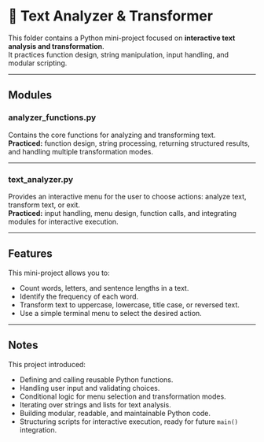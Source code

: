 # 📝 Text Analyzer & Transformer

This folder contains a Python mini-project focused on **interactive text analysis and transformation**.  
It practices function design, string manipulation, input handling, and modular scripting.

---

## Modules

### **analyzer_functions.py**
Contains the core functions for analyzing and transforming text.  
**Practiced:** function design, string processing, returning structured results, and handling multiple transformation modes.

---

### **text_analyzer.py**
Provides an interactive menu for the user to choose actions: analyze text, transform text, or exit.  
**Practiced:** input handling, menu design, function calls, and integrating modules for interactive execution.

---

## Features

This mini-project allows you to:

- Count words, letters, and sentence lengths in a text.  
- Identify the frequency of each word.  
- Transform text to uppercase, lowercase, title case, or reversed text.  
- Use a simple terminal menu to select the desired action.

---

## Notes

This project introduced:

- Defining and calling reusable Python functions.  
- Handling user input and validating choices.  
- Conditional logic for menu selection and transformation modes.  
- Iterating over strings and lists for text analysis.  
- Building modular, readable, and maintainable Python code.  
- Structuring scripts for interactive execution, ready for future `main()` integration.